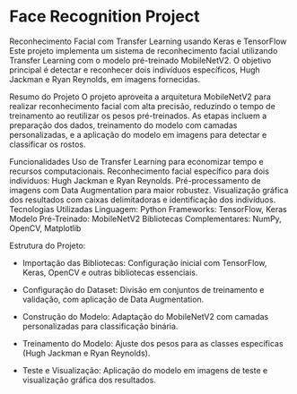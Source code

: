 # Face Recognition Project

Reconhecimento Facial com Transfer Learning usando Keras e TensorFlow
Este projeto implementa um sistema de reconhecimento facial utilizando Transfer Learning com o modelo pré-treinado MobileNetV2. O objetivo principal é detectar e reconhecer dois indivíduos específicos, Hugh Jackman e Ryan Reynolds, em imagens fornecidas.

Resumo do Projeto
O projeto aproveita a arquitetura MobileNetV2 para realizar reconhecimento facial com alta precisão, reduzindo o tempo de treinamento ao reutilizar os pesos pré-treinados. As etapas incluem a preparação dos dados, treinamento do modelo com camadas personalizadas, e a aplicação do modelo em imagens para detectar e classificar os rostos.

Funcionalidades
Uso de Transfer Learning para economizar tempo e recursos computacionais.
Reconhecimento facial específico para dois indivíduos: Hugh Jackman e Ryan Reynolds.
Pré-processamento de imagens com Data Augmentation para maior robustez.
Visualização gráfica dos resultados com caixas delimitadoras e identificação dos indivíduos.
Tecnologias Utilizadas
Linguagem: Python
Frameworks: TensorFlow, Keras
Modelo Pré-Treinado: MobileNetV2
Bibliotecas Complementares: NumPy, OpenCV, Matplotlib

Estrutura do Projeto:
- Importação das Bibliotecas: Configuração inicial com TensorFlow, Keras, OpenCV e outras bibliotecas essenciais.

- Configuração do Dataset: Divisão em conjuntos de treinamento e validação, com aplicação de Data Augmentation.

- Construção do Modelo: Adaptação do MobileNetV2 com camadas personalizadas para classificação binária.

- Treinamento do Modelo: Ajuste dos pesos para as classes específicas (Hugh Jackman e Ryan Reynolds).

- Teste e Visualização: Aplicação do modelo em imagens de teste e visualização gráfica dos resultados.
